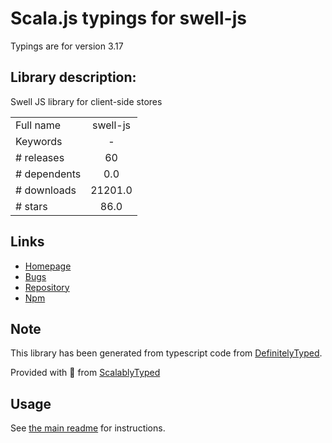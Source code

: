 
# Scala.js typings for swell-js

Typings are for version 3.17

## Library description:
Swell JS library for client-side stores

|                    |                 |
| ------------------ | :-------------: |
| Full name          | swell-js |
| Keywords           | - |
| # releases         | 60 |
| # dependents       | 0.0 |
| # downloads        | 21201.0 |
| # stars            | 86.0 |

## Links
- [Homepage](https://github.com/swellstores/swell-js#readme)
- [Bugs](https://github.com/swellstores/swell-js/issues)
- [Repository](https://github.com/swellstores/swell-js)
- [Npm](https://www.npmjs.com/package/swell-js)
    


## Note
This library has been generated from typescript code from [DefinitelyTyped](https://definitelytyped.org).

Provided with :purple_heart: from [ScalablyTyped](https://github.com/oyvindberg/ScalablyTyped)

## Usage
See [the main readme](../../readme.md) for instructions.


